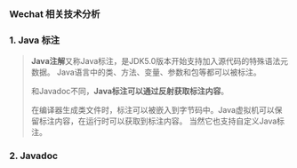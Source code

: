 ### Wechat 相关技术分析



### 1. Java 标注

>**Java注解**又称Java标注，是JDK5.0版本开始支持加入源代码的特殊语法元数据。
> Java语言中的类、方法、变量、参数和包等都可以被标注。
>
>和Javadoc不同，**Java标注可以通过反射获取标注内容**。
>
>在编译器生成类文件时，标注可以被嵌入到字节码中。Java虚拟机可以保留标注内容，在运行时可以获取到标注内容。 当然它也支持自定义Java标注。



### 2. Javadoc

